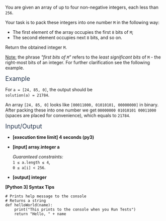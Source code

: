 <p>You are given an array of up to four non-negative integers, each less than <code>256</code>.</p>
<p>Your task is to pack these integers into one number <code>M</code> in the following way:</p>
<ul>
<li>The first element of the array occupies the first <code>8</code> bits of <code>M</code>;</li>
<li>The second element occupies next <code>8</code> bits, and so on.</li>
</ul>
<p>Return the obtained integer <code>M</code>.</p>
<p><u>Note:</u> the phrase <em>"first bits of <code>M</code>"</em> refers to the <em>least significant bits</em> of <code>M</code> - the right-most bits of an integer. For further clarification see the following example.</p>
<p><span class="markdown--header" style="color:#2b3b52;font-size:1.4em">Example</span></p>
<p>For <code>a = [24, 85, 0]</code>, the output should be<br />
<code>solution(a) = 21784</code>.</p>
<p>An array <code>[24, 85, 0]</code> looks like <code>[00011000, 01010101, 00000000]</code> in binary.<br />
After packing these into one number we get <code>00000000 01010101 00011000</code> (spaces are placed for convenience), which equals to <code>21784</code>.</p>
<p><span class="markdown--header" style="color:#2b3b52;font-size:1.4em">Input/Output</span></p>
<ul>
<li>
<p><strong>[execution time limit] 4 seconds (py3)</strong></p>
</li>
<li>
<p><strong>[input] array.integer a</strong></p>
<p><em>Guaranteed constraints:</em><br />
<code>1 ≤ a.length ≤ 4</code>,<br />
<code>0 ≤ a[i] &lt; 256</code>.</p>
</li>
<li>
<p><strong>[output] integer</strong></p>
</li>
</ul>
<p><strong>[Python 3] Syntax Tips</strong></p>
<pre><code class="language-python"><span class="hljs-comment"># Prints help message to the console</span>
<span class="hljs-comment"># Returns a string</span>
<span class="hljs-keyword">def</span> <span class="hljs-title function_">helloWorld</span>(<span class="hljs-params">name</span>):
    <span class="hljs-built_in">print</span>(<span class="hljs-string">"This prints to the console when you Run Tests"</span>)
    <span class="hljs-keyword">return</span> <span class="hljs-string">"Hello, "</span> + name

</code></pre>
